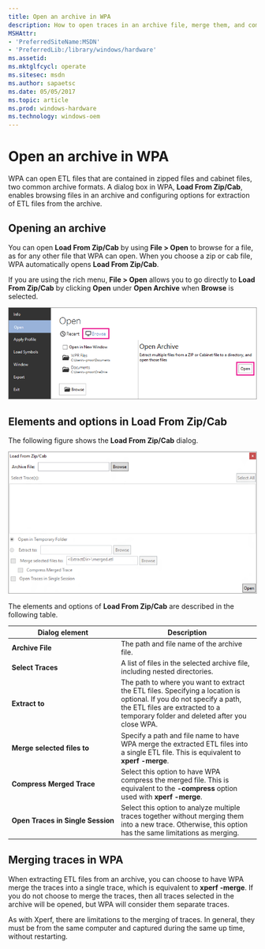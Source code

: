 ```yaml
---
title: Open an archive in WPA
description: How to open traces in an archive file, merge them, and compress the merged traces.
MSHAttr:
- 'PreferredSiteName:MSDN'
- 'PreferredLib:/library/windows/hardware'
ms.assetid: 
ms.mktglfcycl: operate
ms.sitesec: msdn
ms.author: sapaetsc
ms.date: 05/05/2017
ms.topic: article
ms.prod: windows-hardware
ms.technology: windows-oem
---
```


# Open an archive in WPA

WPA can open ETL files that are contained in zipped files and cabinet files, two common archive formats. A dialog box in WPA, **Load From Zip/Cab**, enables browsing files in an archive and configuring options for extraction of ETL files from the archive.

## Opening an archive

You can open **Load From Zip/Cab** by using **File&nbsp;>&nbsp;Open** to browse for a file, as for any other file that WPA can open. When you choose a zip or cab file, WPA automatically opens **Load From Zip/Cab**. 

If you are using the rich menu, **File&nbsp;>&nbsp;Open** allows you to go directly to **Load From Zip/Cab** by clicking **Open** under **Open Archive** when **Browse** is selected.

![Open Archive command in the rich menu in WPA.](images/wpa-rich-menu-open-archive.png)


## Elements and options in **Load From Zip/Cab**

The following figure shows the **Load From Zip/Cab** dialog.

![The Open Archive dialog box in WPA.](images/open-archive.png)

The elements and options of **Load From Zip/Cab** are described in the following table.

| Dialog element | Description |
|---|---|
| **Archive&nbsp;File** | The path and file name of the archive file. |
| **Select&nbsp;Traces** | A list of files in the selected archive file, including nested directories. |
| **Extract&nbsp;to** | The path to where you want to extract the ETL files. Specifying a location is optional. If you do not specify a path, the ETL files are extracted to a temporary folder and deleted after you close WPA. |
| **Merge&nbsp;selected&nbsp;files&nbsp;to** | Specify a path and file name to have WPA merge the extracted ETL files into a single ETL file. This is equivalent to **xperf**&nbsp;**-merge**. |
| **Compress&nbsp;Merged&nbsp;Trace** | Select this option to have WPA compress the merged file. This is equivalent to the **-compress** option used with **xperf**&nbsp;**-merge**. |
| **Open&nbsp;Traces&nbsp;in&nbsp;Single&nbsp;Session** | Select this option to analyze multiple traces together without merging them into a new trace. Otherwise, this option has the same limitations as merging. |

## Merging traces in WPA

When extracting ETL files from an archive, you can choose to have WPA merge the traces into a single trace, which is equivalent to **xperf**&nbsp;**-merge**. If you do not choose to merge the traces, then all traces selected in the archive will be opened, but WPA will consider them separate traces. 

As with Xperf, there are limitations to the merging of traces. In general, they must be from the same computer and captured during the same up time, without restarting.

